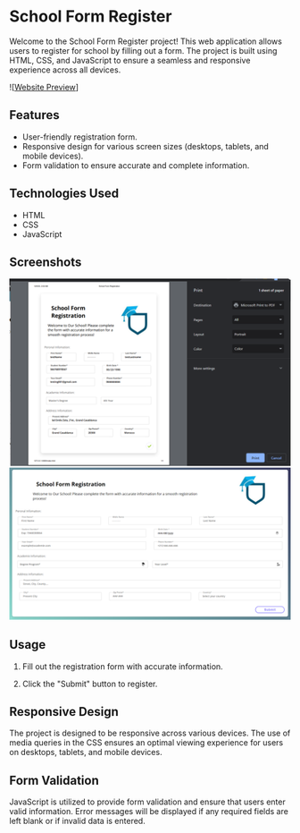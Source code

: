 # School Form Register

Welcome to the School Form Register project! This web application allows users to register for school by filling out a form. The project is built using HTML, CSS, and JavaScript to ensure a seamless and responsive experience across all devices.

![[Website Preview](https://mzilinassim.github.io/register/)]

## Features

- User-friendly registration form.
- Responsive design for various screen sizes (desktops, tablets, and mobile devices).
- Form validation to ensure accurate and complete information.

## Technologies Used

- HTML
- CSS
- JavaScript

## Screenshots

![Print Screenshot](./assets/images/registerPrint.png)
![App Screenshot](./assets/images/registerScrin.png)

## Usage

1. Fill out the registration form with accurate information.

2. Click the "Submit" button to register.

## Responsive Design

The project is designed to be responsive across various devices. The use of media queries in the CSS ensures an optimal viewing experience for users on desktops, tablets, and mobile devices.

## Form Validation

JavaScript is utilized to provide form validation and ensure that users enter valid information. Error messages will be displayed if any required fields are left blank or if invalid data is entered.
